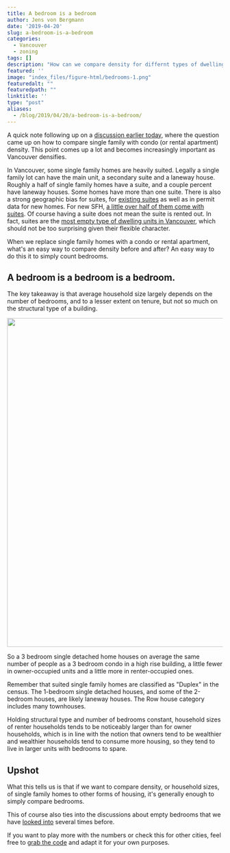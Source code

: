```yaml
---
title: A bedroom is a bedroom
author: Jens von Bergmann
date: '2019-04-20'
slug: a-bedroom-is-a-bedroom
categories:
  - Vancouver
  - zoning
tags: []
description: "How can we compare density for differnt types of dwellings? Just look at the bedrooms!"
featured: ''
image: "index_files/figure-html/bedrooms-1.png"
featuredalt: ""
featuredpath: ""
linktitle: ''
type: "post"
aliases:
  - /blog/2019/04/20/a-bedroom-is-a-bedroom/
---
```







A quick note following up on a [discussion earlier today](https://twitter.com/YVRHousing/status/1119747981131935745), where the question came up on how to compare single family with condo (or rental apartment) density. This point comes up a lot and becomes increasingly important as Vancouver densifies.

In Vancouver, some single family homes are heavily suited. Legally a single family lot can have the main unit, a secondary suite and a laneway house. Roughly a half of single family homes have a suite, and a couple percent have laneway houses. Some homes have more than one suite. There is also a strong geographic bias for suites, for [existing suites](https://doodles.mountainmath.ca/blog/2018/05/23/teardowns-and-emissions/) as well as in permit data for new homes. For new SFH, [a little over half of them come with suites](https://doodles.mountainmath.ca/blog/2018/07/17/making-room/). Of course having a suite does not mean the suite is rented out. In fact, suites are the [most empty type of dwelling units in Vancouver](https://doodles.mountainmath.ca/blog/2018/01/25/empty-suites/), which should not be too surprising given their flexible character.

When we replace single family homes with a condo or rental apartment, what's an easy way to compare density before and after? An easy way to do this it to simply count bedrooms.

## A bedroom is a bedroom is a bedroom.
The key takeaway is that average household size largely depends on the number of bedrooms, and to a lesser extent on tenure, but not so much on the structural type of a building. 







<img src="index_files/figure-html/bedrooms-1.png" width="768" />

So a 3 bedroom single detached home houses on average the same number of people as a 3 bedroom condo in a high rise building, a little fewer in owner-occupied units and a little more in renter-occupied ones.

Remember that suited single family homes are classified as "Duplex" in the census. The 1-bedroom single detached houses, and some of the 2-bedroom houses, are likely laneway houses. The Row house category includes many townhouses.

Holding structural type and number of bedrooms constant, household sizes of renter households tends to be noticeably larger than for owner households, which is in line with the notion that owners tend to be wealthier and wealthier households tend to consume more housing, so they tend to live in larger units with bedrooms to spare.

## Upshot
What this tells us is that if we want to compare density, or household sizes, of single family homes to other forms of housing, it's generally enough to simply compare bedrooms. 

This of course also ties into the discussions about empty bedrooms that we have [looked into](https://doodles.mountainmath.ca/blog/2018/07/17/making-room/) several times before.

If you want to play more with the numbers or check this for other cities, feel free to [grab the code](https://github.com/mountainMath/doodles/blob/master/content/posts/2019-04-20-a-bedroom-is-a-bedroom.Rmarkdown) and adapt it for your own purposes.



